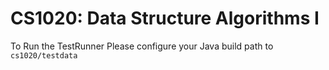 CS1020: Data Structure Algorithms I
======

To Run the TestRunner Please configure your Java build path to `cs1020/testdata`
